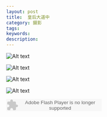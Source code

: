 ```yaml
---
layout: post
title:  皇后大道中
category: 摄影
tags:
keywords:
description:
---
```


![Alt text](https://dn-yeungben.qbox.me/public/img/photography/HK/20150717-01.jpg)

![Alt text](https://dn-yeungben.qbox.me/public/img/photography/HK/20150717-02.jpg)

![Alt text](https://dn-yeungben.qbox.me/public/img/photography/HK/20150717-03.jpg)

![Alt text](https://dn-yeungben.qbox.me/public/img/photography/HK/20150717-04.jpg)

<embed src="http://www.xiami.com/widget/38074171_1774454815/singlePlayer.swf" type="application/x-shockwave-flash" width="257" height="33" wmode="transparent"></embed>
